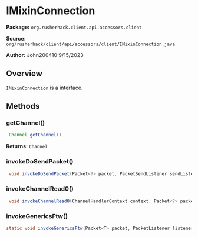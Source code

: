 # IMixinConnection

**Package:** `org.rusherhack.client.api.accessors.client`

**Source:** `org/rusherhack/client/api/accessors/client/IMixinConnection.java`

**Author:** John200410 9/15/2023



## Overview

`IMixinConnection` is a interface.

## Methods

### getChannel()

```java
 Channel getChannel()
```

**Returns:** `Channel`

### invokeDoSendPacket()

```java
 void invokeDoSendPacket(Packet<?> packet, PacketSendListener sendListener, boolean flush)
```

### invokeChannelRead0()

```java
 void invokeChannelRead0(ChannelHandlerContext context, Packet<?> packet)
```

### invokeGenericsFtw()

```java
static void invokeGenericsFtw(Packet<T> packet, PacketListener listener)
```

